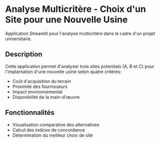 # Analyse Multicritère - Choix d'un Site pour une Nouvelle Usine

Application Streamlit pour l'analyse multicritère dans le cadre d'un projet universitaire.

## Description
Cette application permet d'analyser trois sites potentiels (A, B et C) pour l'implantation d'une nouvelle usine selon quatre critères:
- Coût d'acquisition du terrain
- Proximité des fournisseurs
- Impact environnemental
- Disponibilité de la main-d'œuvre

## Fonctionnalités
- Visualisation comparative des alternatives
- Calcul des indices de concordance
- Détermination du meilleur choix de site

